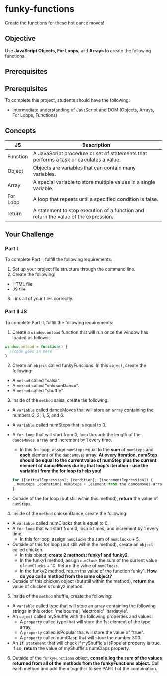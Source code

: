 # funky-functions

Create the functions for these hot dance moves!

## Objective

Use **JavaScript Objects, For Loops,** and **Arrays** to create the following functions.

## Prerequisites

## Prerequisites

To complete this project, students should have the following:
* Intermediate understanding of JavaScript and DOM (Objects, Arrays, For Loops, Functions)

## Concepts

JS | Description
-- | -----------
Function | A JavaScript procedure or set of statements that performs a task or calculates a value.
Object | Objects are variables that can contain many variables.
Array | A special variable to store multiple values in a single variable.
For Loop | A loop that repeats until a specified condition is false.
return | A statement to stop execution of a function and return the value of the expression.

## Your Challenge

### Part I

To complete Part I, fulfill the following requirements:
1. Set up your project file structure through the command line.
2. Create the following:
* HTML file
* JS file
3. Link all of your files correctly.

### Part II JS

To complete Part II, fulfill the following requirements:

1. Create a ```window.onload``` function that will run once the window has loaded as follows:

```JavaScript
window.onload = function() {
  //code goes in here
}
```

2. Create an ```object``` called funkyFunctions. In this ```object```, create the following:
  * A ```method``` called "salsa".
  * A ```method``` called "chickenDance".
  * A ```method``` called "shuffle".

3. Inside of the ```method``` salsa, create the following:
  * A ```variable``` called danceMoves that will store an ```array``` containing the numbers 3, 2, 1, 5, and 6.
  * A ```variable``` called numSteps that is equal to 0.
  * A ```for loop``` that will start from 0, loop through the length of the ```danceMoves array``` and increment by 1 every time.
    * In this for loop, assign ```numSteps``` equal to the **sum** of ```numSteps``` and **each** element of the ```danceMoves``` array. **At every iteration, numStep should be equal to the current value of numStep plus the current element of danceMoves during that loop's iteration - use the variable i from the for loop to help you!**

    ```JavaScript
    for ([initialExpression]; [condition]; [incrementExpression]) {
      numSteps [operation] numSteps + [element from the danceMoves array];
    }
    ```
  * Outside of the for loop (but still within this method), **return** the value of ```numSteps```.

4. Inside of the ```method``` chickenDance, create the following:
  * A ```variable``` called numClucks that is equal to 0.
  * A ```for loop``` that will start from 0, loop 5 times, and increment by 1 every time.
    * In this for loop, assign ```numClucks``` the sum of ```numClucks``` + 5.
  * Outside of this for loop (but still within the method), create an ```object``` called chicken.
    * In this object, **create 2 methods: funky1 and funky2**.
    * In the funky1 method, assign ```numCluck``` the sum of the current value of ```numClucks``` + 10. Return the value of ```numClucks```.
    * In the funky2 method, return the value of the function funky1. **How do you call a method from the same object?**
  * Outside of this chicken object (but still within the method), **return** the value of chicken's funky2 method.

5. Inside of the ```method``` shuffle, create the following:
  * A ```variable``` called type that will store an array containing the following strings in this order: 'melbourne', 'electronic' 'hardstyle'.
  * An ```object``` called myShuffle with the following properties and values:
    * A ```property``` called type that will store the 1st element of the type array.
    * A ```property``` called isPopular that will store the value of "true".
    * A ```property``` called numClasp that will store the number 300.
  * An ```if statement``` that will check if myShuffle's isPopular property is true. If so, **return** the value of myShuffle's numClaps property.

6. Outside of the ```funkyFunctions``` object, **console.log the sum of the values returned from all of the methods from the funkyFunctions object.** Call each method and add them together to see PART I of the combination. 
